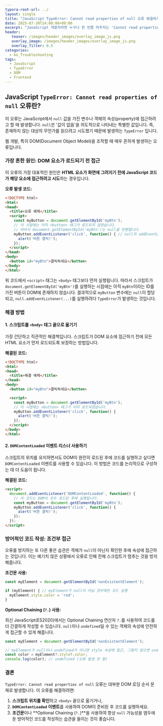 ```yaml
---
typora-root-url: ../
layout: single
title: "JavaScript TypeError: Cannot read properties of null 오류 해결하기"
date: 2025-07-30T14:00:00+09:00
excerpt: "JavaScript 개발자라면 누구나 한 번쯤 마주치는 'Cannot read properties of null' 오류. 이 오류의 원인을 명확히 이해하고, DOM 로딩 시점과 조건부 접근을 통해 효과적으로 해결하는 방법을 알아봅니다."
header:
   teaser: /images/header_images/overlay_image_js.png
   overlay_image: /images/header_images/overlay_image_js.png
   overlay_filter: 0.5
categories:
  - ko_Troubleshooting
tags:
  - JavaScript
  - TypeError
  - DOM
  - Frontend
---
```


## JavaScript `TypeError: Cannot read properties of null` 오류란?

이 오류는 JavaScript에서 `null` 값을 가진 변수나 객체의 속성(property)에 접근하려고 할 때 발생합니다. `null`은 '값이 없음'을 의도적으로 나타내는 특별한 값입니다. 즉, 존재하지 않는 대상의 무언가를 읽으려고 시도했기 때문에 발생하는 `TypeError` 입니다.

웹 개발, 특히 DOM(Document Object Model)을 조작할 때 매우 흔하게 발생하는 오류입니다.

### 가장 흔한 원인: DOM 요소가 로드되기 전 접근

이 오류의 가장 대표적인 원인은 **HTML 요소가 화면에 그려지기 전에 JavaScript 코드가 해당 요소에 접근하려고 시도**하는 경우입니다.

**오류 발생 코드:**
```html
<!DOCTYPE html>
<html>
<head>
  <title>오류 예제</title>
  <script>
    const myButton = document.getElementById('myBtn');
    // 이 시점에는 아직 <button> 태그가 로드되지 않았습니다.
    // 따라서 document.getElementById('myBtn')는 null을 반환합니다.
    myButton.addEventListener('click', function() { // null의 addEventListener 속성에 접근 -> TypeError 발생
      alert('버튼 클릭!');
    });
  </script>
</head>
<body>
  <button id="myBtn">클릭하세요</button>
</body>
</html>
```
위 코드에서 `<script>` 태그는 `<body>` 태그보다 먼저 실행됩니다. 따라서 스크립트가 `document.getElementById('myBtn')`를 실행하는 시점에는 아직 `myBtn`이라는 ID를 가진 버튼이 DOM에 존재하지 않습니다. 결과적으로 `myButton` 변수에는 `null`이 할당되고, `null.addEventListener(...)`를 실행하려다 `TypeError`가 발생하는 것입니다.

### 해결 방법

#### 1. 스크립트를 `<body>` 태그 끝으로 옮기기

가장 간단하고 직관적인 해결책입니다. 스크립트가 DOM 요소에 접근하기 전에 모든 HTML 요소가 먼저 로드되도록 보장하는 방법입니다.

**해결된 코드:**
```html
<!DOCTYPE html>
<html>
<head>
  <title>해결 예제</title>
</head>
<body>
  <button id="myBtn">클릭하세요</button>

  <script>
    const myButton = document.getElementById('myBtn');
    // 이 시점에는 <button> 태그가 이미 로드되었습니다.
    myButton.addEventListener('click', function() {
      alert('버튼 클릭!');
    });
  </script>
</body>
</html>
```

#### 2. `DOMContentLoaded` 이벤트 리스너 사용하기

스크립트의 위치를 유지하면서도 DOM이 완전히 로드된 후에 코드를 실행하고 싶다면 `DOMContentLoaded` 이벤트를 사용할 수 있습니다. 이 방법은 코드를 논리적으로 구성하는 데 더 도움이 됩니다.

**해결된 코드:**
```html
<script>
  document.addEventListener('DOMContentLoaded', function() {
    // 이 코드는 DOM이 모두 로드된 후에 실행됩니다.
    const myButton = document.getElementById('myBtn');
    myButton.addEventListener('click', function() {
      alert('버튼 클릭!');
    });
  });
</script>
```

### 방어적인 코드 작성: 조건부 접근

오류를 방지하는 또 다른 좋은 습관은 객체가 `null`이 아닌지 확인한 후에 속성에 접근하는 것입니다. 이는 예기치 않은 상황에서 오류로 인해 전체 스크립트가 멈추는 것을 방지해줍니다.

**조건문 사용:**
```javascript
const myElement = document.getElementById('nonExistentElement');

if (myElement) { // myElement가 null이 아닐 경우에만 코드 실행
  myElement.style.color = 'red';
}
```

**Optional Chaining (`?.`) 사용:**

최신 JavaScript(ES2020)에서는 Optional Chaining 연산자 `?.`를 사용하여 코드를 더 간결하게 작성할 수 있습니다. `null`이나 `undefined`일 수 있는 객체의 속성에 안전하게 접근할 수 있게 해줍니다.

```javascript
const myElement = document.getElementById('nonExistentElement');

// myElement가 null이나 undefined가 아니면 style 속성에 접근, 그렇지 않으면 undefined를 반환
const color = myElement?.style?.color;
console.log(color); // undefined (오류 발생 안 함)
```

### 결론

`TypeError: Cannot read properties of null` 오류는 대부분 DOM 로딩 순서 문제로 발생합니다. 이 오류를 해결하려면:

1.  **스크립트 위치를 확인**하고 `<body>` 끝으로 옮기거나,
2.  **`DOMContentLoaded` 이벤트**를 사용하여 DOM이 준비된 후 코드를 실행하세요.
3.  **조건문**이나 **Optional Chaining (`?.`)**을 사용하여 항상 `null` 가능성을 염두에 둔 방어적인 코드를 작성하는 습관을 들이는 것이 좋습니다.
